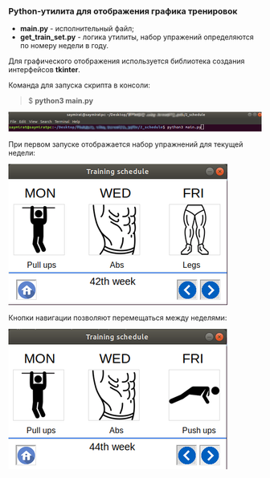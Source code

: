 ### Python-утилита для отображения графика тренировок
* **main.py** - исполнительный файл;
* **get_train_set.py** - логика утилиты, набор упражений определяются по номеру недели в году.

Для графического отображения используется библиотека создания интерфейсов **tkinter**.

Команда для запуска скрипта в консоли:
> $ **python3 main.py**

![Ввод логина и пароля](readme_images/1.png)

При первом запуске отображается набор упражнений для текущей недели:

![Ввод логина и пароля](readme_images/2.png)

Кнопки навигации позволяют перемещаться между неделями:

![Ввод логина и пароля](readme_images/3.png)
